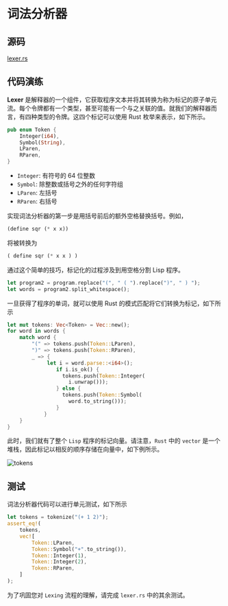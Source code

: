 # 词法分析器

## 源码

[lexer.rs](https://github.com/vishpat/lisp-rs/blob/0.0.1/src/lexer.rs)

## 代码演练

<b>Lexer</b> 是解释器的一个组件，它获取程序文本并将其转换为称为标记的原子单元流。每个令牌都有一个类型，甚至可能有一个与之关联的值。就我们的解释器而言，有四种类型的令牌。这四个标记可以使用 Rust 枚举来表示，如下所示。

```rust
pub enum Token {
    Integer(i64),
    Symbol(String),
    LParen,
    RParen,
}
```

- `Integer`: 有符号的 64 位整数
- `Symbol`: 除整数或括号之外的任何字符组
- `LParen`: 左括号
- `RParen`: 右括号

实现词法分析器的第一步是用括号前后的额外空格替换括号。例如，

```lisp
(define sqr (* x x))
```

将被转换为

```lisp
( define sqr (* x x ) )
```

通过这个简单的技巧，标记化的过程涉及到用空格分割 Lisp 程序。

```rust
let program2 = program.replace("(", " ( ").replace(")", " ) ");
let words = program2.split_whitespace();
```

一旦获得了程序的单词，就可以使用 Rust 的模式匹配将它们转换为标记，如下所示

```rust
let mut tokens: Vec<Token> = Vec::new();
for word in words {
    match word {
        "(" => tokens.push(Token::LParen),
        ")" => tokens.push(Token::RParen),
        _ => {
             let i = word.parse::<i64>();
                if i.is_ok() {
                  tokens.push(Token::Integer(
                  	i.unwrap()));
                } else {
                  tokens.push(Token::Symbol(
                  	word.to_string()));
                }        
            }
    }
}
```

此时，我们就有了整个 `Lisp` 程序的标记向量。请注意，`Rust` 中的 `vector` 是一个堆栈，因此标记以相反的顺序存储在向量中，如下例所示。

![tokens](https://vishpat.github.io/lisp-rs/images/token_stack.png)

## 测试

词法分析器代码可以进行单元测试，如下所示

```rust
let tokens = tokenize("(+ 1 2)");
assert_eq!(
    tokens,
    vec![
        Token::LParen,
        Token::Symbol("+".to_string()),
        Token::Integer(1),
        Token::Integer(2),
        Token::RParen,
    ]
);
```

为了巩固您对 `Lexing` 流程的理解，请完成 `lexer.rs` 中的其余测试。